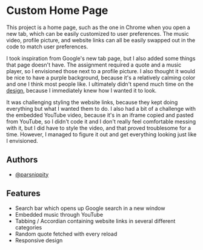 
# Custom Home Page

This project is a home page, such as the one in Chrome when you open a new tab, which can be easily customized to user preferences. The music video, profile picture, and website links can all be easily swapped out in the code to match user preferences.

I took inspiration from Google's new tab page, but I also added some things that page doesn't have. The assignment required a quote and a music player, so I envisioned those next to a profile picture. I also thought it would be nice to have a purple background, because it's a relatively calming color and one I think most people like. I ultimately didn't spend much time on the [design](https://www.figma.com/file/zHSkW4OHe3YYMYeatviKLB/Untitled?type=design&node-id=0%3A1&mode=design&t=Kjr6UF9GovalYYkq-1), because I immediately knew how I wanted it to look.

It was challenging styling the website links, because they kept doing everything but what I wanted them to do. I also had a bit of a challenge with the embedded YouTube video, because it's in an iframe copied and pasted from YouTube, so I didn't code it and I don't really feel comfortable messing with it, but I did have to style the video, and that proved troublesome for a time. However, I managed to figure it out and get everything looking just like I envisioned.
## Authors

- [@parsnippity](https://www.github.com/parsnippity)


## Features

- Search bar which opens up Google search in a new window
- Embedded music through YouTube
- Tabbing / Accordian containing website links in several different categories
- Random quote fetched with every reload
- Responsive design